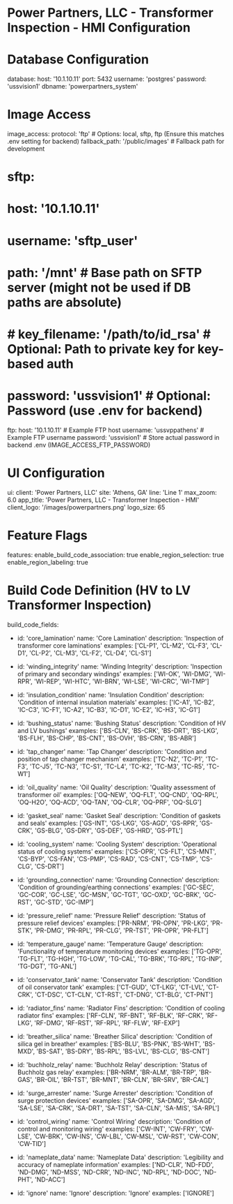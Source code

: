 # Power Partners, LLC - Transformer Inspection - HMI Configuration

# Database Configuration
database:
  host: '10.1.10.11'
  port: 5432
  username: 'postgres'
  password: 'ussvision1'
  dbname: 'powerpartners_system'


# Image Access
image_access:
  protocol: 'ftp'  # Options: local, sftp, ftp (Ensure this matches .env setting for backend)
  fallback_path: '/public/images'  # Fallback path for development
  # sftp:
  #   host: '10.1.10.11'
  #   username: 'sftp_user'
  #   path: '/mnt' # Base path on SFTP server (might not be used if DB paths are absolute)
  #   # key_filename: '/path/to/id_rsa' # Optional: Path to private key for key-based auth
  #   password: 'ussvision1' # Optional: Password (use .env for backend)
  ftp:
    host: '10.1.10.11' # Example FTP host
    username: 'ussvppathens' # Example FTP username
    password: 'ussvision1' # Store actual password in backend .env (IMAGE_ACCESS_FTP_PASSWORD)

# UI Configuration
ui:
  client: 'Power Partners, LLC'
  site: 'Athens, GA'
  line: 'Line 1'
  max_zoom: 6.0
  app_title: 'Power Partners, LLC - Transformer Inspection - HMI'
  client_logo: '/images/powerpartners.png'
  logo_size: 65

# Feature Flags
features:
  enable_build_code_association: true
  enable_region_selection: true
  enable_region_labeling: true

# Build Code Definition (HV to LV Transformer Inspection)
build_code_fields:
  - id: 'core_lamination'
    name: 'Core Lamination'
    description: 'Inspection of transformer core laminations'
    examples: ['CL-P1', 'CL-M2', 'CL-F3', 'CL-D1', 'CL-P2', 'CL-M3', 'CL-F2', 'CL-D4', 'CL-S1']
  
  - id: 'winding_integrity'
    name: 'Winding Integrity'
    description: 'Inspection of primary and secondary windings'
    examples: ['WI-OK', 'WI-DMG', 'WI-RPR', 'WI-REP', 'WI-HTC', 'WI-BRN', 'WI-LSE', 'WI-CRC', 'WI-TMP']
  
  - id: 'insulation_condition'
    name: 'Insulation Condition'
    description: 'Condition of internal insulation materials'
    examples: ['IC-A1', 'IC-B2', 'IC-C3', 'IC-F1', 'IC-A2', 'IC-B3', 'IC-D1', 'IC-E2', 'IC-H3', 'IC-G1']
  
  - id: 'bushing_status'
    name: 'Bushing Status'
    description: 'Condition of HV and LV bushings'
    examples: ['BS-CLN', 'BS-CRK', 'BS-DRT', 'BS-LKG', 'BS-FLH', 'BS-CHP', 'BS-CNT', 'BS-OVH', 'BS-CRN', 'BS-ABR']
  
  - id: 'tap_changer'
    name: 'Tap Changer'
    description: 'Condition and position of tap changer mechanism'
    examples: ['TC-N2', 'TC-P1', 'TC-F3', 'TC-J5', 'TC-N3', 'TC-S1', 'TC-L4', 'TC-K2', 'TC-M3', 'TC-R5', 'TC-W1']
  
  - id: 'oil_quality'
    name: 'Oil Quality'
    description: 'Quality assessment of transformer oil'
    examples: ['OQ-NEW', 'OQ-FLT', 'OQ-CND', 'OQ-RPL', 'OQ-H2O', 'OQ-ACD', 'OQ-TAN', 'OQ-CLR', 'OQ-PRF', 'OQ-SLG']
  
  - id: 'gasket_seal'
    name: 'Gasket Seal'
    description: 'Condition of gaskets and seals'
    examples: ['GS-INT', 'GS-LKG', 'GS-AGD', 'GS-RPR', 'GS-CRK', 'GS-BLG', 'GS-DRY', 'GS-DEF', 'GS-HRD', 'GS-PTL']
  
  - id: 'cooling_system'
    name: 'Cooling System'
    description: 'Operational status of cooling systems'
    examples: ['CS-OPR', 'CS-FLT', 'CS-MNT', 'CS-BYP', 'CS-FAN', 'CS-PMP', 'CS-RAD', 'CS-CNT', 'CS-TMP', 'CS-CLG', 'CS-DRT']
  
  - id: 'grounding_connection'
    name: 'Grounding Connection'
    description: 'Condition of grounding/earthing connections'
    examples: ['GC-SEC', 'GC-COR', 'GC-LSE', 'GC-MSN', 'GC-TGT', 'GC-OXD', 'GC-BRK', 'GC-RST', 'GC-STD', 'GC-IMP']
  
  - id: 'pressure_relief'
    name: 'Pressure Relief'
    description: 'Status of pressure relief devices'
    examples: ['PR-NRM', 'PR-OPN', 'PR-LKG', 'PR-STK', 'PR-DMG', 'PR-RPL', 'PR-CLG', 'PR-TST', 'PR-OPR', 'PR-FLT']
  
  - id: 'temperature_gauge'
    name: 'Temperature Gauge'
    description: 'Functionality of temperature monitoring devices'
    examples: ['TG-OPR', 'TG-FLT', 'TG-HGH', 'TG-LOW', 'TG-CAL', 'TG-BRK', 'TG-RPL', 'TG-INP', 'TG-DGT', 'TG-ANL']
  
  - id: 'conservator_tank'
    name: 'Conservator Tank'
    description: 'Condition of oil conservator tank'
    examples: ['CT-GUD', 'CT-LKG', 'CT-LVL', 'CT-CRK', 'CT-DSC', 'CT-CLN', 'CT-RST', 'CT-DNG', 'CT-BLG', 'CT-PNT']
  
  - id: 'radiator_fins'
    name: 'Radiator Fins'
    description: 'Condition of cooling radiator fins'
    examples: ['RF-CLN', 'RF-BNT', 'RF-BLK', 'RF-CRK', 'RF-LKG', 'RF-DMG', 'RF-RST', 'RF-RPL', 'RF-FLW', 'RF-EXP']
  
  - id: 'breather_silica'
    name: 'Breather Silica'
    description: 'Condition of silica gel in breather'
    examples: ['BS-BLU', 'BS-PNK', 'BS-WHT', 'BS-MXD', 'BS-SAT', 'BS-DRY', 'BS-RPL', 'BS-LVL', 'BS-CLG', 'BS-CNT']
  
  - id: 'buchholz_relay'
    name: 'Buchholz Relay'
    description: 'Status of Buchholz gas relay'
    examples: ['BR-NRM', 'BR-ALM', 'BR-TRP', 'BR-GAS', 'BR-OIL', 'BR-TST', 'BR-MNT', 'BR-CLN', 'BR-SRV', 'BR-CAL']
  
  - id: 'surge_arrester'
    name: 'Surge Arrester'
    description: 'Condition of surge protection devices'
    examples: ['SA-OPR', 'SA-DMG', 'SA-AGD', 'SA-LSE', 'SA-CRK', 'SA-DRT', 'SA-TST', 'SA-CLN', 'SA-MIS', 'SA-RPL']
  
  - id: 'control_wiring'
    name: 'Control Wiring'
    description: 'Condition of control and monitoring wiring'
    examples: ['CW-INT', 'CW-FRY', 'CW-LSE', 'CW-BRK', 'CW-INS', 'CW-LBL', 'CW-MSL', 'CW-RST', 'CW-CON', 'CW-TID']
  
  - id: 'nameplate_data'
    name: 'Nameplate Data'
    description: 'Legibility and accuracy of nameplate information'
    examples: ['ND-CLR', 'ND-FDD', 'ND-DMG', 'ND-MSS', 'ND-CRR', 'ND-INC', 'ND-RPL', 'ND-DOC', 'ND-PHT', 'ND-ACC']

  - id: 'ignore'
    name: 'Ignore'
    description: 'Ignore'
    examples: ['IGNORE']
